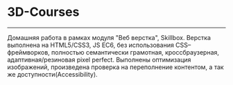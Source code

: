 # 3D-Courses

---
Домашняя работа в рамках модуля "Веб верстка", Skillbox.
Верстка выполнена на HTML5/CSS3, JS EC6, без использования CSS–фреймворков, полностью семантически грамотная, кроссбраузерная, адаптивная/резиновая pixel perfect.
Выполнены оптимизация изображений, произведена проверка на переполнение контентом, а так же доступности(Accessibility).
